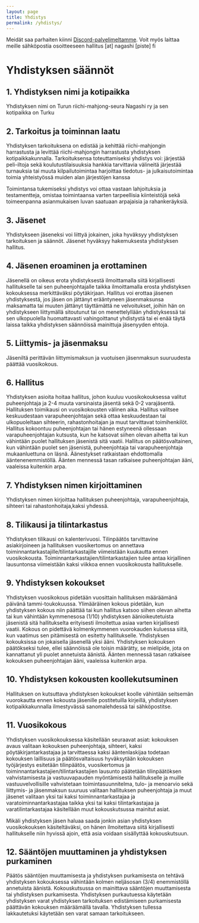```yaml
---
layout: page
title: Yhdistys
permalink: /yhdistys/
---
```


Meidät saa parhaiten kiinni [Discord-palvelimeltamme](https://discord.gg/qNFfPMBazq).
Voit myös laittaa meille sähköpostia osoitteeseen hallitus [at] nagashi [piste] fi
# Yhdistyksen säännöt
## 1. Yhdistyksen nimi ja kotipaikka
Yhdistyksen nimi on Turun riichi-mahjong-seura Nagashi ry ja sen kotipaikka on Turku

## 2. Tarkoitus ja toiminnan laatu
Yhdistyksen tarkoituksena on edistää ja kehittää riichi-mahjongin harrastusta ja levittää riichi-mahjongin harrastusta yhdistyksen kotipaikkakunnalla. Tarkoituksensa toteuttamiseksi yhdistys voi:
järjestää peli-iltoja sekä koulutustilaisuuksia
hankkia tarvittavia välineitä
järjestää turnauksia tai muuta kilpailutoimintaa
harjoittaa tiedotus- ja julkaisutoimintaa
toimia yhteistyössä muiden alan järjestöjen kanssa

Toimintansa tukemiseksi yhdistys voi ottaa vastaan lahjoituksia ja testamentteja, omistaa toimintaansa varten tarpeellisia kiinteistöjä sekä toimeenpanna asianmukaisen luvan saatuaan arpajaisia ja rahankeräyksiä.

## 3. Jäsenet
Yhdistykseen jäseneksi voi liittyä jokainen, joka hyväksyy yhdistyksen tarkoituksen ja säännöt. Jäsenet hyväksyy hakemuksesta yhdistyksen hallitus.

## 4. Jäsenen eroaminen ja erottaminen
Jäsenellä on oikeus erota yhdistyksestä ilmoittamalla siitä kirjallisesti hallitukselle tai sen puheenjohtajalle taikka ilmoittamalla erosta yhdistyksen kokouksessa merkittäväksi pöytäkirjaan. Hallitus voi erottaa jäsenen yhdistyksestä, jos jäsen on jättänyt erääntyneen jäsenmaksunsa maksamatta tai muuten jättänyt täyttämättä ne velvoitukset, joihin hän on yhdistykseen liittymällä sitoutunut tai on menettelyllään yhdistyksessä tai sen ulkopuolella huomattavasti vahingoittanut yhdistystä tai ei enää täytä laissa taikka yhdistyksen säännöissä mainittuja jäsenyyden ehtoja.

## 5. Liittymis- ja jäsenmaksu
Jäseniltä perittävän liittymismaksun ja vuotuisen jäsenmaksun suuruudesta päättää vuosikokous.

## 6. Hallitus
Yhdistyksen asioita hoitaa hallitus, johon kuuluu vuosikokouksessa valitut puheenjohtaja ja 2-4 muuta varsinaista jäsentä sekä 0-2 varajäsentä. Hallituksen toimikausi on vuosikokousten välinen aika. Hallitus valitsee keskuudestaan varapuheenjohtajan sekä ottaa keskuudestaan tai ulkopuoleltaan sihteerin, rahastonhoitajan ja muut tarvittavat toimihenkilöt. Hallitus kokoontuu puheenjohtajan tai hänen estyneenä ollessaan varapuheenjohtajan kutsusta, kun he katsovat siihen olevan aihetta tai kun vähintään puolet hallituksen jäsenistä sitä vaatii. Hallitus on päätösvaltainen, kun vähintään puolet sen jäsenistä, puheenjohtaja tai varapuheenjohtaja mukaanluettuna on läsnä. Äänestykset ratkaistaan ehdottomalla ääntenenemmistöllä. Äänten mennessä tasan ratkaisee puheenjohtajan ääni, vaaleissa kuitenkin arpa. 

## 7. Yhdistyksen nimen kirjoittaminen
Yhdistyksen nimen kirjoittaa hallituksen puheenjohtaja, varapuheenjohtaja, sihteeri tai rahastonhoitaja,kaksi yhdessä.

## 8. Tilikausi ja tilintarkastus
Yhdistyksen tilikausi on kalenterivuosi. Tilinpäätös tarvittavine asiakirjoineen ja hallituksen vuosikertomus on annettava toiminnantarkastajille/tilintarkastajille viimeistään kuukautta ennen vuosikokousta. Toiminnantarkastajien/tilintarkastajien tulee antaa kirjallinen lausuntonsa viimeistään kaksi viikkoa ennen vuosikokousta hallitukselle.

## 9. Yhdistyksen kokoukset
Yhdistyksen vuosikokous pidetään vuosittain hallituksen määräämänä päivänä tammi-toukokuussa. Ylimääräinen kokous pidetään, kun yhdistyksen kokous niin päättää tai kun hallitus katsoo siihen olevan aihetta tai kun vähintään kymmenesosa (1/10) yhdistyksen äänioikeutetuista jäsenistä sitä hallitukselta erityisesti ilmoitettua asiaa varten kirjallisesti vaatii. Kokous on pidettävä kolmenkymmenen vuorokauden kuluessa siitä, kun vaatimus sen pitämisestä on esitetty hallitukselle. Yhdistyksen kokouksissa on jokaisella jäsenellä yksi ääni. Yhdistyksen kokouksen päätökseksi tulee, ellei säännöissä ole toisin määrätty, se mielipide, jota on kannattanut yli puolet annetuista äänistä. Äänten mennessä tasan ratkaisee kokouksen puheenjohtajan ääni, vaaleissa kuitenkin arpa.

## 10. Yhdistyksen kokousten koollekutsuminen
Hallituksen on kutsuttava yhdistyksen kokoukset koolle vähintään seitsemän vuorokautta ennen kokousta jäsenille postitetuilla kirjeillä, yhdistyksen kotipaikkakunnalla ilmestyvässä sanomalehdessä tai sähköpostitse.

## 11. Vuosikokous
Yhdistyksen vuosikokouksessa käsitellään seuraavat asiat:
kokouksen avaus
valitaan kokouksen puheenjohtaja, sihteeri, kaksi pöytäkirjantarkastajaa ja tarvittaessa kaksi ääntenlaskijaa 
todetaan kokouksen laillisuus ja päätösvaltaisuus
hyväksytään kokouksen työjärjestys
esitetään tilinpäätös, vuosikertomus ja toiminnantarkastajien/tilintarkastajien lausunto
päätetään tilinpäätöksen vahvistamisesta ja vastuuvapauden myöntämisestä hallitukselle ja muille vastuuvelvollisille
vahvistetaan toimintasuunnitelma, tulo- ja menoarvio sekä liittymis- ja jäsenmaksun suuruus
valitaan hallituksen puheenjohtaja ja muut jäsenet
valitaan yksi tai kaksi toiminnantarkastajaa ja varatoiminnantarkastajaa taikka yksi tai kaksi tilintarkastajaa ja varatilintarkastajaa 
käsitellään muut kokouskutsussa mainitut asiat.

Mikäli yhdistyksen jäsen haluaa saada jonkin asian yhdistyksen vuosikokouksen käsiteltäväksi, on hänen ilmoitettava siitä kirjallisesti hallitukselle niin hyvissä ajoin, että asia voidaan sisällyttää kokouskutsuun.

## 12. Sääntöjen muuttaminen ja yhdistyksen purkaminen
Päätös sääntöjen muuttamisesta ja yhdistyksen purkamisesta on tehtävä yhdistyksen kokouksessa vähintään kolmen neljäsosan (3/4) enemmistöllä annetuista äänistä. Kokouskutsussa on mainittava sääntöjen muuttamisesta tai yhdistyksen purkamisesta. Yhdistyksen purkautuessa käytetään yhdistyksen varat yhdistyksen tarkoituksen edistämiseen purkamisesta päättävän kokouksen määräämällä tavalla. Yhdistyksen tullessa lakkautetuksi käytetään sen varat samaan tarkoitukseen.
